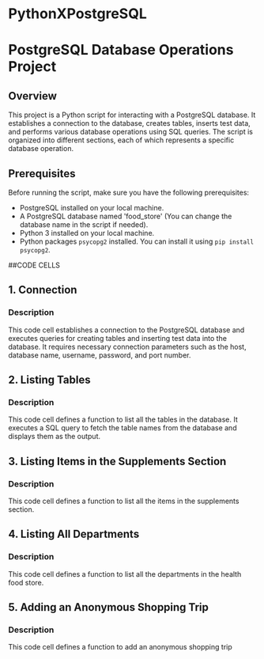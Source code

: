 # PythonXPostgreSQL
# PostgreSQL Database Operations Project

## Overview

This project is a Python script for interacting with a PostgreSQL database. It establishes a connection to the database, creates tables, inserts test data, and performs various database operations using SQL queries. The script is organized into different sections, each of which represents a specific database operation.

## Prerequisites

Before running the script, make sure you have the following prerequisites:

- PostgreSQL installed on your local machine.
- A PostgreSQL database named 'food_store' (You can change the database name in the script if needed).
- Python 3 installed on your local machine.
- Python packages `psycopg2` installed. You can install it using `pip install psycopg2`.

##CODE CELLS
 
## 1. Connection

### Description

This code cell establishes a connection to the PostgreSQL database and executes queries for creating tables and inserting test data into the database. It requires necessary connection parameters such as the host, database name, username, password, and port number.


## 2. Listing Tables

### Description

This code cell defines a function to list all the tables in the database. It executes a SQL query to fetch the table names from the database and displays them as the output.

## 3. Listing Items in the Supplements Section
### Description


This code cell defines a function to list all the items in the supplements section.

## 4. Listing All Departments

### Description

This code cell defines a function to list all the departments in the health food store.


## 5. Adding an Anonymous Shopping Trip

### Description

This code cell defines a function to add an anonymous shopping trip
